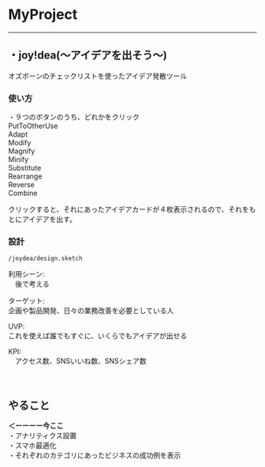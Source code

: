 # MyProject
---

## ・joy!dea(〜アイデアを出そう〜)
オズボーンのチェックリストを使ったアイデア発散ツール  


### 使い方
・９つのボタンのうち、どれかをクリック  
PutToOtherUse  
Adapt  
Modify  
Magnify  
Minify  
Substitute  
Rearrange  
Reverse  
Combine  

クリックすると、それにあったアイデアカードが４枚表示されるので、それをもとにアイデアを出す。

### 設計

 `/joydea/design.sketch`

利用シーン:  
　後で考える   

ターゲット:  
	企画や製品開発、日々の業務改善を必要としている人  

UVP:  
	これを使えば誰でもすぐに、いくらでもアイデアが出せる  

KPI:  
　アクセス数、SNSいいね数、SNSシェア数  

　
## やること

 **＜ーーーー今ここ**  
・アナリティクス設置  
・スマホ最適化  
・それぞれのカテゴリにあったビジネスの成功例を表示  
